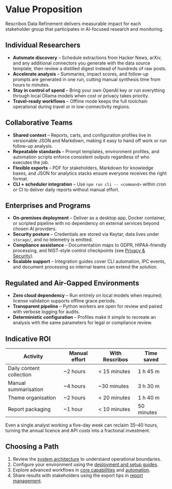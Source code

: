 # Value Proposition

Rescribos Data Refinement delivers measurable impact for each stakeholder group that participates in AI-focused research and monitoring.

## Individual Researchers

- **Automate discovery** – Schedule extractions from Hacker News, arXiv, and any additional connectors you generate with the data source template, then review a distilled digest instead of hundreds of raw posts.
- **Accelerate analysis** – Summaries, impact scores, and follow-up prompts are generated in one run, cutting manual synthesis time from hours to minutes.
- **Stay in control of spend** – Bring your own OpenAI key or run everything through local Ollama models when cost or privacy takes priority.
- **Travel-ready workflows** – Offline mode keeps the full toolchain operational during travel or in low-connectivity regions.

## Collaborative Teams

- **Shared context** – Reports, carts, and configuration profiles live in versionable JSON and Markdown, making it easy to hand off work or run follow-up analysis.
- **Repeatable standards** – Prompt templates, environment profiles, and automation scripts enforce consistent outputs regardless of who executes the job.
- **Flexible exports** – PDF for stakeholders, Markdown for knowledge bases, and JSON for analytics stacks ensure everyone receives the right format.
- **CLI + scheduler integration** – Use `npm run cli -- <command>` within cron or CI to deliver daily reports without manual effort.

## Enterprises and Programs

- **On-premises deployment** – Deliver as a desktop app, Docker container, or scripted pipeline with no dependency on external services beyond chosen AI providers.
- **Security posture** – Credentials are stored via Keytar, data lives under `storage/`, and no telemetry is emitted.
- **Compliance assistance** – Documentation maps to GDPR, HIPAA-friendly processing, and NIST-style control checkpoints (see [Privacy & Security](../privacy-security/README.md)).
- **Scalable support** – Integration guides cover CLI automation, IPC events, and document processing so internal teams can extend the solution.

## Regulated and Air-Gapped Environments

- **Zero cloud dependency** – Run entirely on local models when required; license validation supports offline grace periods.
- **Transparent pipeline** – Python workers are open for review and paired with verbose logging for audits.
- **Deterministic configuration** – Profiles make it simple to recreate an analysis with the same parameters for legal or compliance review.

## Indicative ROI

| Activity | Manual effort | With Rescribos | Time saved |
|----------|---------------|----------------|------------|
| Daily content collection | ~2 hours | < 15 minutes | 1 h 45 m |
| Manual summarisation | ~4 hours | ~30 minutes | 3 h 30 m |
| Theme organisation | ~2 hours | < 20 minutes | 1 h 40 m |
| Report packaging | ~1 hour | < 10 minutes | 50 minutes |

Even a single analyst working a five-day week can reclaim 35–40 hours, turning the annual licence and API costs into a fractional investment.

## Choosing a Path

1. Review the [system architecture](../architecture/README.md) to understand operational boundaries.
2. Configure your environment using the [deployment and setup guides](../deployment/README.md).
3. Explore advanced workflows in [core capabilities](../core-capabilities/README.md) and [automation](../advanced-features/report-management.md).
4. Share results with stakeholders using the export tips in [report management](../advanced-features/report-management.md).
